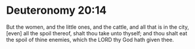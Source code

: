 # Deuteronomy 20:14

But the women, and the little ones, and the cattle, and all that is in the city, [even] all the spoil thereof, shalt thou take unto thyself; and thou shalt eat the spoil of thine enemies, which the LORD thy God hath given thee.